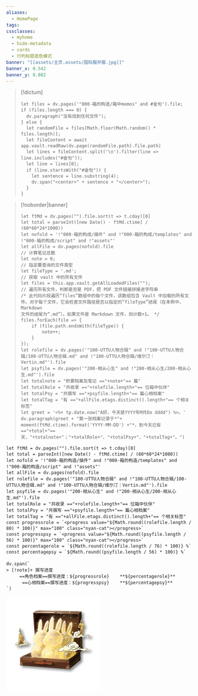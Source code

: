 ```yaml
---
aliases:
  - HomePage
tags: 
cssclasses:
  - myhome
  - hide-metadata
  - cards
  - 行列标题底色模式
banner: "[[assets/主页.assets/国际服开服.jpg]]"
banner_x: 0.542
banner_y: 0.802
---
```

> [!dictum] 
> ```dataviewjs
> let files = dv.pages('"000-箱的构造/箱中memos" and #金句').file;
> if (files.length === 0) {
>   dv.paragraph("没有找到任何文件");
> } else {
>   let randomFile = files[Math.floor(Math.random() * files.length)];
>   let fileContent = await app.vault.readRaw(dv.page(randomFile.path).file.path)
>   let lines = fileContent.split('\n').filter(line => line.includes("#金句"));
>   let line = lines[0];
>   if (line.startsWith("#金句")) {
>     let sentence = line.substring(4);
>     dv.span("<center>" + sentence + "</center>");
>   }
> }

>[!noborder|banner]  &nbsp;
> ```dataviewjs
> let ftMd = dv.pages("").file.sort(t => t.cday)[0]
> let total = parseInt([new Date() - ftMd.ctime] / (60*60*24*1000))
> let nofold = '!"000-箱的构成/插件" and !"000-箱的构成/templates" and !"000-箱的构成/script" and !"assets"'
> let allFile = dv.pages(nofold).file
> // 计算笔记总数
> let note = 0;
> // 指定要查询的文件类型
> let fileType = '.md';
> // 获取 vault 中的所有文件
> let files = this.app.vault.getAllLoadedFiles("");
> // 遍历所有文件，判断是否是 PDF，把 PDF 文件链接拼接进字符串
> /* 此代码片段遍历“files”数组中的每个文件，该数组包含 Vault 中加载的所有文件。对于每个文件，它会检查文件路径是否以指定的“fileType”结尾（在本例中，Markdown
> 文件的结尾为“.md”）。如果文件是 Markdown 文件，则计数+1。 */
> files.forEach(file => {
>     if (file.path.endsWith(fileType)) {
>         note++;
>     }
> });
> let rolefile = dv.pages('"100-UTTU人物合辑" and !"100-UTTU人物合辑/100-UTTU人物合辑.md" and !"100-UTTU人物合辑/维尔汀｜Vertin.md"').file
> let psyfile = dv.pages('"200-相从心生" and !"200-相从心生/200-相从心生.md"').file
> let totalnote = "积累档案及笔记 =="+note+"== 篇"
> let totalRole = "共收录 =="+rolefile.length+"== 位箱中伙伴"
> let totalPsy = "共撰写 =="+psyfile.length+"== 篇心相档案"
> let totalTag = "有 =="+allFile.etags.distinct().length+"== 个相关标签"
> let greet = '<%+ tp.date.now("A好，今天是YYYY年M月Do dddd") %>。'
> dv.paragraph(greet + "第一张档案记录于*"+ moment(ftMd.ctime).format('YYYY-MM-DD') +"*，到今天已有=="+total+"==天，"+totalnote+"；"+totalRole+"、"+totalPsy+"、"+totalTag+"。")

```dataviewjs
let ftMd = dv.pages("").file.sort(t => t.cday)[0]
let total = parseInt([new Date() - ftMd.ctime] / (60*60*24*1000))
let nofold = '!"000-箱的构造/插件" and !"000-箱的构造/templates" and !"000-箱的构造/script" and !"assets"'
let allFile = dv.pages(nofold).file
let rolefile = dv.pages('"100-UTTU人物合辑" and !"100-UTTU人物合辑/100-UTTU人物合辑.md" and !"100-UTTU人物合辑/维尔汀｜Vertin.md"').file
let psyfile = dv.pages('"200-相从心生" and !"200-相从心生/200-相从心生.md"').file
let totalRole = "共收录 =="+rolefile.length+"== 位箱中伙伴"
let totalPsy = "共撰写 =="+psyfile.length+"== 篇心相档案"
let totalTag = "有 =="+allFile.etags.distinct().length+"== 个相关标签" 
const progressrole = `<progress value="${Math.round((rolefile.length / 80) * 100)}" max="100" class="nyan-cat"></progress>`
const progresspsy = `<progress value="${Math.round((psyfile.length / 56) * 100)}" max="100" class="nyan-cat"></progress>`
const percentagerole = `${Math.round((rolefile.length / 76) * 100)} %`
const percentagepsy = `${Math.round((psyfile.length / 56) * 100)} %`

dv.span(`
> [!note]+ 撰写进度
     ==角色档案==撰写进度：${progressrole}    **${percentagerole}**
      ==心相档案==撰写进度：${progresspsy}    **${percentagepsy}**
`)

```

![](assets/主页.assets/十全调【尽杯酌】.png)